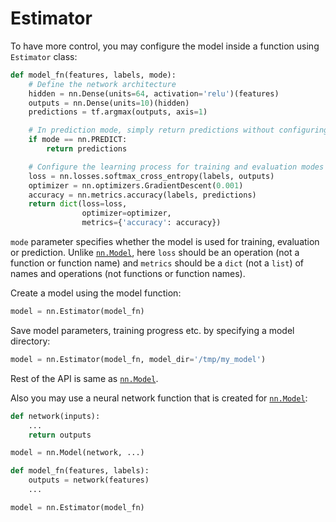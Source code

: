 # Estimator

To have more control, you may configure the model inside a function using `Estimator` class:

```py
def model_fn(features, labels, mode):
    # Define the network architecture
    hidden = nn.Dense(units=64, activation='relu')(features)
    outputs = nn.Dense(units=10)(hidden)
    predictions = tf.argmax(outputs, axis=1)

    # In prediction mode, simply return predictions without configuring learning process
    if mode == nn.PREDICT:
        return predictions

    # Configure the learning process for training and evaluation modes
    loss = nn.losses.softmax_cross_entropy(labels, outputs)
    optimizer = nn.optimizers.GradientDescent(0.001)
    accuracy = nn.metrics.accuracy(labels, predictions)
    return dict(loss=loss,
                optimizer=optimizer,
                metrics={'accuracy': accuracy})
```

`mode` parameter specifies whether the model is used for training, evaluation or prediction. Unlike [`nn.Model`][nn.Model], here `loss` should be an operation (not a function or function name) and `metrics` should be a `dict` (not a `list`) of names and operations (not functions or function names).

Create a model using the model function:

```py
model = nn.Estimator(model_fn)
```

Save model parameters, training progress etc. by specifying a model directory:

```py
model = nn.Estimator(model_fn, model_dir='/tmp/my_model')
```

Rest of the API is same as [`nn.Model`][nn.Model].

Also you may use a neural network function that is created for [`nn.Model`][nn.Model]:

```py
def network(inputs):
    ...
    return outputs

model = nn.Model(network, ...)

def model_fn(features, labels):
    outputs = network(features)
    ...

model = nn.Estimator(model_fn)
```


[nn.Model]: ../model/
